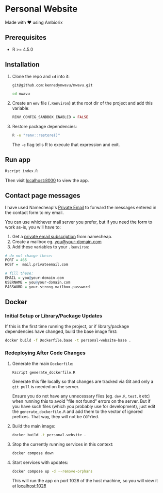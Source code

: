 # Personal Website

Made with ❤️ using Ambiorix

## Prerequisites

- R >= 4.5.0

## Installation

1. Clone the repo and `cd` into it:

   ```bash
   git@github.com:kennedymwavu/mwavu.git
   ```

   ```bash
   cd mwavu
   ```

1. Create an `env` file (`.Renviron`) at the root dir of the project and add this variable:

   ```r
   RENV_CONFIG_SANDBOX_ENABLED = FALSE
   ```

1. Restore package dependencies:

   ```bash
   R -e "renv::restore()"
   ```

   The `-e` flag tells R to execute that expression and exit.

## Run app

```r
Rscript index.R
```

Then visit [localhost:8000](http://localhost:8000/) to view the app.

## Contact page messages

I have used Namecheap's [Private Email](https://privateemail.com/)
to forward the messages entered in the contact form
to my email.

You can use whichever mail server you prefer, but if
you need the form to work as-is, you will have to:

1. Get a [private email subscription](https://www.namecheap.com/hosting/email/) from namecheap.
2. Create a mailbox eg. <you@your-domain.com>
3. Add these variables to your `.Renviron`:

```r
# do not change these:
PORT = 465
HOST =  mail.privateemail.com

# fill these:
EMAIL = you@your-domain.com
USERNAME = you@your-domain.com
PASSWORD = your-strong-mailbox-password
```

## Docker

### Initial Setup or Library/Package Updates

If this is the first time running the project, or if library/package
dependencies have changed, build the base image first:

```bash
docker build -f Dockerfile.base -t personal-website-base .
```

### Redeploying After Code Changes

1. Generate the main `Dockerfile`:

   ```bash
   Rscript generate_dockerfile.R
   ```

   Generate this file locally so that changes are tracked via Git and only a
   `git pull` is needed on the server.

   Ensure you do not have any unnecessary files (eg. `dev.R`, `test.R` etc)
   when running this to avoid "file not found" errors on the server. But
   if you have such files (which you probably use for development), just
   edit the `generate_dockerfile.R` and add them to the vector of ignored
   prefixes. That way, they will not be `COPY`ied.

2. Build the main image:

   ```bash
   docker build -t personal-website .
   ```

3. Stop the currently running services in this context:

   ```bash
   docker compose down
   ```

4. Start services with updates:

   ```bash
   docker compose up -d --remove-orphans
   ```

   This will run the app on port 1028 of the host machine, so you will view it
   at [localhost:1028](http://localhost:1028/)
